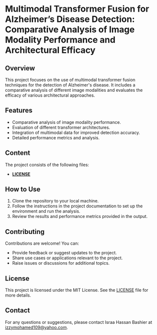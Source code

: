 # Multimodal Transformer Fusion for Alzheimer’s Disease Detection: Comparative Analysis of Image Modality Performance and Architectural Efficacy

## Overview
This project focuses on the use of multimodal transformer fusion techniques for the detection of Alzheimer's disease. It includes a comparative analysis of different image modalities and evaluates the efficacy of various architectural approaches.

## Features
- Comparative analysis of image modality performance.
- Evaluation of different transformer architectures.
- Integration of multimodal data for improved detection accuracy.
- Detailed performance metrics and analysis.

## Content
The project consists of the following files:
- **[LICENSE](LICENSE)**

## How to Use
1. Clone the repository to your local machine.
2. Follow the instructions in the project documentation to set up the environment and run the analysis.
3. Review the results and performance metrics provided in the output.

## Contributing
Contributions are welcome! You can:
- Provide feedback or suggest updates to the project.
- Share use cases or applications relevant to the project.
- Raise issues or discussions for additional topics.

## License
This project is licensed under the MIT License. See the [LICENSE](LICENSE) file for more details.

## Contact
For any questions or suggestions, please contact Israa Hassan Bashier at izzymohamed109@yahoo.com.
